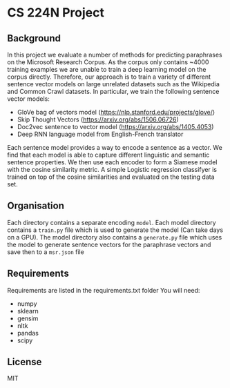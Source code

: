 # CS 224N Project


## Background

In this project we evaluate a number of methods for predicting paraphrases on the
Microsoft Research Corpus. As the corpus only contains ~4000 training examples we are
unable to train a deep learning model on the corpus directly. Therefore, our approach is to train
a variety of different sentence vector models on large unrelated datasets such as the Wikipedia and Common Crawl datasets. In particular, we train the following sentence vector models:

* GloVe bag of vectors model (https://nlp.stanford.edu/projects/glove/)
* Skip Thought Vectors (https://arxiv.org/abs/1506.06726)
* Doc2vec sentence to vector model (https://arxiv.org/abs/1405.4053)
* Deep RNN language model from English-French translator

Each sentence model provides a way to encode a sentence as a vector. We find that each model is able to capture different linguistic and semantic sentence properties.
We then use each encoder to form a Siamese model with the cosine similarity metric.
A simple Logistic regression classifyer is trained on top of the cosine similarities and evaluated on the testing data set.

## Organisation
Each directory contains a separate encoding `model`.
Each model directory contains a `train.py` file which is used to generate the model (Can take days on a GPU). The model directory also contains a `generate.py` file which uses the model to generate
sentence vectors for the paraphrase vectors and save then to a `msr.json` file



## Requirements
Requirements are listed in the requirements.txt folder
You will need:

* numpy
* sklearn
* gensim
* nltk
* pandas
* scipy

## License
MIT